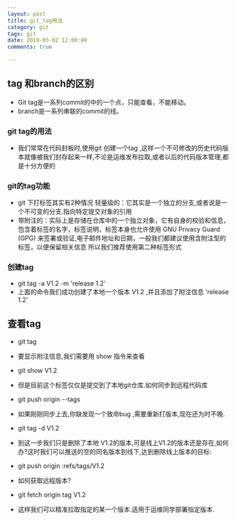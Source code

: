 ```yaml
---
layout: post
title: git_tag用法 
category: git 
tags: git 
date: 2019-03-02 12:00:00
comments: true

---
```


## tag 和branch的区别
- Git tag是一系列commit的中的一个点，只能查看，不能移动。
- branch是一系列串联的commit的线。

### git tag的用法
- 我们常常在代码封板时,使用git 创建一个tag ,这样一个不可修改的历史代码版本就像被我们封存起来一样,不论是运维发布拉取,或者以后的代码版本管理,都是十分方便的

### git的tag功能
- git 下打标签其实有2种情况
轻量级的：它其实是一个独立的分支,或者说是一个不可变的分支.指向特定提交对象的引用
- 带附注的：实际上是存储在仓库中的一个独立对象，它有自身的校验和信息，包含着标签的名字，标签说明，标签本身也允许使用 GNU Privacy Guard (GPG) 来签署或验证,电子邮件地址和日期，一般我们都建议使用含附注型的标签，以便保留相关信息
所以我们推荐使用第二种标签形式

### 创建tag
- git tag -a V1.2 -m 'release 1.2'
- 上面的命令我们成功创建了本地一个版本 V1.2 ,并且添加了附注信息 'release 1.2'

## 查看tag
- git tag
- 要显示附注信息,我们需要用 show 指令来查看
- git show V1.2

- 但是目前这个标签仅仅是提交到了本地git仓库.如何同步到远程代码库
- git push origin --tags

- 如果刚刚同步上去,你缺发现一个致命bug ,需要重新打版本,现在还为时不晚.
- git tag -d V1.2

- 到这一步我们只是删除了本地 V1.2的版本,可是线上V1.2的版本还是存在,如何办?这时我们可以推送的空的同名版本到线下,达到删除线上版本的目标:
- git push origin :refs/tags/V1.2

- 如何获取远程版本?
- git fetch origin tag V1.2
- 这样我们可以精准拉取指定的某一个版本.适用于运维同学部署指定版本.










